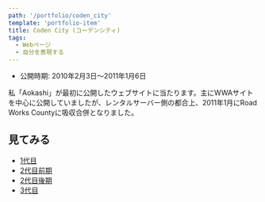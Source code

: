 ```yaml
---
path: '/portfolio/coden_city'
template: 'portfolio-item'
title: Coden City (コーデンシティ)
tags:
  - Webページ
  - 自分を表現する
---
```


- 公開時期: 2010年2月3日～2011年1月6日

私「Aokashi」が最初に公開したウェブサイトに当たります。主にWWAサイトを中心に公開していましたが、レンタルサーバー側の都合上、2011年1月にRoad Works Countyに吸収合併となりました。

## 見てみる
- [1代目](https://contents.aokashi.net/restore/coden_1)
- [2代目前期](https://contents.aokashi.net/restore/coden_2-1)
- [2代目後期](https://contents.aokashi.net/restore/coden_2-2)
- [3代目](https://contents.aokashi.net/restore/coden_3)
